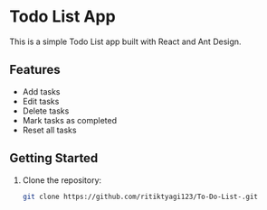 # Todo List App

This is a simple Todo List app built with React and Ant Design.

## Features

- Add tasks
- Edit tasks
- Delete tasks
- Mark tasks as completed
- Reset all tasks

## Getting Started

1. Clone the repository:

   ```bash
   git clone https://github.com/ritiktyagi123/To-Do-List-.git



